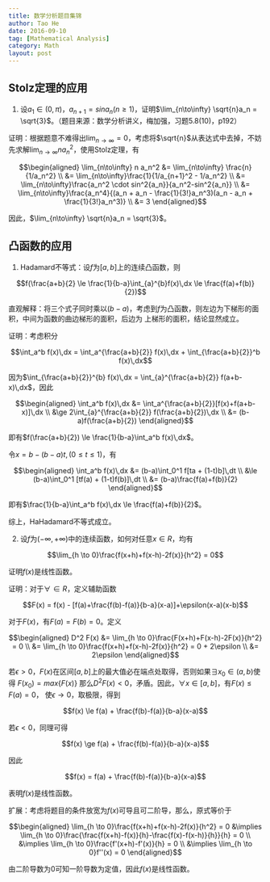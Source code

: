```yaml
---
title: 数学分析题目集锦
author: Tao He
date: 2016-09-10
tag: [Mathematical Analysis]
category: Math
layout: post
---
```


<!--more-->

Stolz定理的应用
---------------

1. 设$a_1 \in (0, \pi)$，$a_{n+1} = sin a_n (n \ge 1)$，证明$\lim_{n\to\infty} \sqrt{n}a_n = \sqrt{3}$。（题目来源：数学分析讲义，梅加强，习题5.8(10)，p192）

证明：根据题意不难得出$\lim_{n\to\infty} = 0$，考虑将$\sqrt{n}$从表达式中去掉，不妨先求解$\lim_{n\to\infty} n a_n^2$，使用Stolz定理，有

$$\begin{aligned} \lim_{n\to\infty} n a_n^2
    &= \lim_{n\to\infty} \frac{n}{1/a_n^2} \\
    &= \lim_{n\to\infty}\frac{1}{1/a_{n+1}^2 - 1/a_n^2} \\
    &= \lim_{n\to\infty}\frac{a_n^2 \cdot sin^2{a_n}}{a_n^2-sin^2{a_n}} \\
    &= \lim_{n\to\infty}\frac{a_n^4}{(a_n + a_n - \frac{1}{3!}a_n^3)(a_n - a_n + \frac{1}{3!}a_n^3)} \\
    &= 3
\end{aligned}$$

因此，$\lim_{n\to\infty} \sqrt{n}a_n = \sqrt{3}$。

凸函数的应用
------------

1. Hadamard不等式：设$f$为$[a,b]$上的连续凸函数，则

$$f(\frac{a+b}{2} \le \frac{1}{b-a}\int_{a}^{b}f(x)\,dx \le \frac{f(a)+f(b)}{2})$$

直观解释：将三个式子同时乘以$(b-a)$，考虑到$f$为凸函数，则左边为下梯形的面积，中间为函数的曲边梯形的面积，后边为
上梯形的面积，结论显然成立。

证明：考虑积分

$$\int_a^b f(x)\,dx = \int_a^{\frac{a+b}{2}} f(x)\,dx + \int_{\frac{a+b}{2}}^b f(x)\,dx$$

因为$\int_{\frac{a+b}{2}}^{b} f(x)\,dx = \int_{a}^{\frac{a+b}{2}} f(a+b-x)\,dx$，因此

$$\begin{aligned} \int_a^b f(x)\,dx
    &= \int_a^{\frac{a+b}{2}}[f(x)+f(a+b-x)]\,dx \\
    &\ge 2\int_{a}^{\frac{a+b}{2}} f(\frac{a+b}{2})\,dx \\
    &= (b-a)f(\frac{a+b}{2})
\end{aligned}$$

即有$f(\frac{a+b}{2}) \le \frac{1}{b-a}\int_a^b f(x)\,dx$。

令$x = b-(b-a)t, (0 \le t \le 1)$，有

$$\begin{aligned} \int_a^b f(x)\,dx
    &= (b-a)\int_0^1 f[ta + (1-t)b]\,dt \\
    &\le (b-a)\int_0^1 [tf(a) + (1-t)f(b)]\,dt \\
    &= (b-a)\frac{f(a)+f(b)}{2}
\end{aligned}$$

即有$\frac{1}{b-a}\int_a^b f(x)\,dx \le \frac{f(a)+f(b)}{2}$。

综上，HaHadamard不等式成立。

2. 设$f$为$(-\infty, +\infty)$中的连续函数，如何对任意$x \in R$，均有

$$\lim_{h \to 0}\frac{f(x+h)+f(x-h)-2f(x)}{h^2} = 0$$

证明$f(x)$是线性函数。

证明：对于$\forall \in R$，定义辅助函数

$$F(x) = f(x) - [f(a)+\frac{f(b)-f(a)}{b-a}(x-a)]+\epsilon(x-a)(x-b)$$

对于$F(x)$，有$F(a) = F(b) = 0$。定义

$$\begin{aligned} D^2 F(x)
    &= \lim_{h \to 0}\frac{F(x+h)+F(x-h)-2F(x)}{h^2} = 0 \\
    &= \lim_{h \to 0}\frac{f(x+h)+f(x-h)-2f(x)}{h^2} = 0 + 2\epsilon \\
    &= 2\epsilon
\end{aligned}$$

若$\epsilon > 0$，$F(x)$在区间$[a,b]$上的最大值必在端点处取得，否则如果$\exists x_0 \in (a,b)$使得
$F(x_0) = max\{F(x)\}$ 那么$D^2 F(x) < 0$，矛盾。因此，$\forall x \in [a,b]$，有$F(x) \le F(a) = 0$，
使$\epsilon \to 0$，取极限，得到

$$f(x) \le f(a) + \frac{f(b)-f(a)}{b-a}(x-a)$$

若$\epsilon < 0$，同理可得

$$f(x) \ge f(a) + \frac{f(b)-f(a)}{b-a}(x-a)$$

因此

$$f(x) = f(a) + \frac{f(b)-f(a)}{b-a}(x-a)$$

表明$f(x)$是线性函数。

扩展：考虑将题目的条件放宽为$f(x)$可导且可二阶导，那么，原式等价于

$$\begin{aligned} \lim_{h \to 0}\frac{f(x+h)+f(x-h)-2f(x)}{h^2} = 0
    &\implies \lim_{h \to 0}\frac{\frac{f(x+h)-f(x)}{h}-\frac{f(x)-f(x-h)}{h}}{h} = 0 \\
    &\implies \lim_{h \to 0}\frac{f'(x+h)-f'(x)}{h} = 0 \\
    &\implies \lim_{h \to 0}f''(x) = 0
\end{aligned}$$

由二阶导数为$0$可知一阶导数为定值，因此$f(x)$是线性函数。



